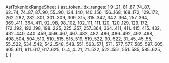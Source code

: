 AstTokenIdxRangeSheet {
    ast_token_idx_ranges: [
        9..21,
        81..87,
        74..87,
        62..74,
        74..87,
        87..90,
        55..90,
        134..140,
        140..156,
        156..168,
        168..172,
        129..172,
        262..282,
        282..301,
        301..309,
        309..315,
        315..342,
        342..364,
        257..364,
        369..411,
        364..411,
        92..98,
        98..102,
        102..111,
        111..120,
        120..129,
        129..172,
        172..192,
        192..198,
        198..225,
        225..257,
        257..364,
        364..411,
        411..415,
        415..432,
        432..440,
        440..459,
        459..467,
        467..482,
        482..486,
        486..492,
        492..498,
        498..504,
        504..510,
        510..515,
        515..519,
        519..522,
        90..522,
        31..45,
        45..55,
        55..522,
        534..542,
        542..548,
        548..551,
        563..571,
        571..577,
        577..585,
        597..605,
        605..611,
        611..617,
        617..625,
        0..4,
        4..21,
        21..522,
        522..551,
        551..585,
        585..625,
    ],
}